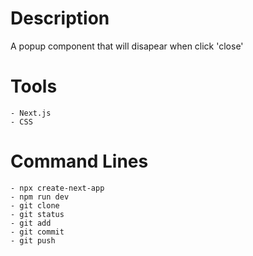 # Description
A popup component that will disapear when click 'close'

# Tools
```
- Next.js
- CSS
```

# Command Lines
```
- npx create-next-app
- npm run dev
- git clone
- git status
- git add
- git commit
- git push
```